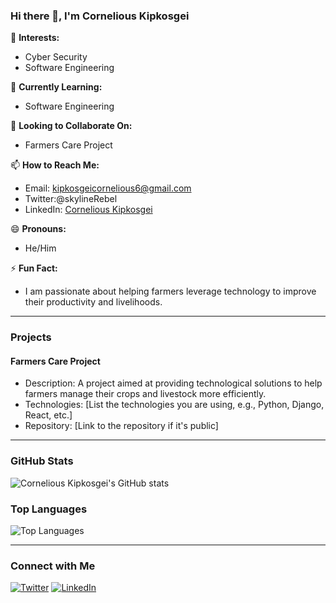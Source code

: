 ### Hi there 👋, I'm Cornelious Kipkosgei

👀 **Interests:**  
- Cyber Security
- Software Engineering

🌱 **Currently Learning:**  
- Software Engineering

💞️ **Looking to Collaborate On:**  
- Farmers Care Project

📫 **How to Reach Me:**  
- Email: [kipkosgeicornelious6@gmail.com](mailto:kipkosgeicornelious6@gmail.com)
- Twitter:@skylineRebel
- LinkedIn: [Cornelious Kipkosgei](https://www.linkedin.com/in/cornelious-kipkosgei)

😄 **Pronouns:**  
- He/Him

⚡ **Fun Fact:**  
- I am passionate about helping farmers leverage technology to improve their productivity and livelihoods.

---

### Projects

#### Farmers Care Project
- Description: A project aimed at providing technological solutions to help farmers manage their crops and livestock more efficiently.
- Technologies: [List the technologies you are using, e.g., Python, Django, React, etc.]
- Repository: [Link to the repository if it's public]

---

### GitHub Stats
![Cornelious Kipkosgei's GitHub stats](https://github-readme-stats.vercel.app/api?username=kipkosgeicornelious&show_icons=true&theme=radical)

### Top Languages
![Top Languages](https://github-readme-stats.vercel.app/api/top-langs/?username=kipkosgeicornelious&layout=compact&theme=radical)

---

### Connect with Me
[![Twitter](https://img.shields.io/badge/Twitter-%231DA1F2.svg?&style=for-the-badge&logo=twitter&logoColor=white)](https://twitter.com/sangacornel)
[![LinkedIn](https://img.shields.io/badge/LinkedIn-%230A66C2.svg?&style=for-the-badge&logo=linkedin&logoColor=white)](https://www.linkedin.com/in/cornelious-kipkosgei)

